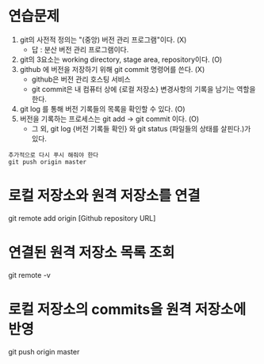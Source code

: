# 연습문제

1. git의 사전적 정의는 "(중앙) 버전 관리 프로그램"이다. (X)
   - 답 : 분산 버전 관리 프로그램이다.
2. git의 3요소는 working directory, stage area, repository이다. (O)
3. github 에 버전을 저장하기 위해 git commit 명령어를 쓴다. (X)
    - github은 버전 관리 호스팅 서비스
    - git commit은 내 컴퓨터 상에 {로컬 저장소} 변경사항의 기록을 남기는 역할을 한다.
4. git log 를 통해 버전 기록들의 목록을 확인할 수 있다. (O)
5. 버전을 기록하는 프로세스는 git add -> git commit 이다. (O)
   - 그 외, git log {버전 기록들 확인} 와 git status (파일들의 상태를 살핀다.)가 있다.

```
추가적으로 다시 푸시 해줘야 한다
git push origin master
```
# 로컬 저장소와 원격 저장소를 연결
git remote add origin [Github repository URL]

# 연결된 원격 저장소 목록 조회
git remote -v

# 로컬 저장소의 commits을 원격 저장소에 반영
git push origin master